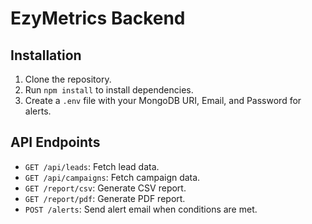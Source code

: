 # EzyMetrics Backend

## Installation
1. Clone the repository.
2. Run `npm install` to install dependencies.
3. Create a `.env` file with your MongoDB URI, Email, and Password for alerts.

## API Endpoints
- `GET /api/leads`: Fetch lead data.
- `GET /api/campaigns`: Fetch campaign data.
- `GET /report/csv`: Generate CSV report.
- `GET /report/pdf`: Generate PDF report.
- `POST /alerts`: Send alert email when conditions are met.
